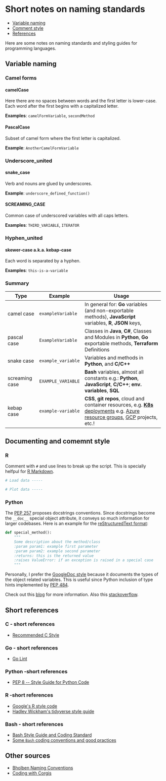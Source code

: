 # Short notes on naming standards

<!-- toc -->
- [Variable naming](#variable-naming)
- [Comment style](#comment-style)
- [References](#references)

<!-- tocstop -->

Here are some notes on naming standards and styling guides for programming languages.

## Variable naming

### Camel forms

#### camelCase  

Here there are no spaces between words and the first letter is lower-case.
Each word after the first begins with a capitalized letter.

**Examples**: `camelFormVariable`, `secondMethod`

#### PascalCase

Subset of camel form where the first letter is capitalized.

**Example**: `AnotherCamelFormVariable`

### Underscore_united

#### snake_case

Verb and nouns are glued by underscores.

**Example**: `underscore_defined_function()`

#### SCREAMING_CASE

Common case of underscored variables with all caps letters.

**Examples**: `THIRD_VARIABLE`, `ITERATOR` 

### Hyphen_united

#### skewer-case a.k.a. kebap-case

Each word is separated by a hyphen.

**Examples**: `this-is-a-variable`

### Summary

Type           | Example             | Usage                                                                                             |
---------------|---------------------|---------------------------------------------------------------------------------------------------|
camel case     | `exampleVariable`   | In general for: **Go** variables (and non-exportable methods), **JavaScript** variables, **R**, **JSON** keys,           |
pascal case    | `ExampleVariable`   | Classes in **Java**, **C#**, Classes and Modules in **Python**, **Go** exportable methods, **Terraform** Definitions        |
snake case     | `example_variable`  | Variables and methods in **Python**, and **C/C++**                                                        |
screaming case | `EXAMPLE_VARIABLE`  | **Bash** variables, almost all constants e.g.: **Python**, **JavaScript**, **C/C++**; **env. variables**, **SQL**                   |
kebap case     | `example-variable`  | **CSS**, **git repos**, cloud and container resources, e.g. [**K8s** deployments](https://medium.com/faun/kubernetes-pod-naming-convention-78272fcc53ed) e.g. [Azure resource groups](https://docs.microsoft.com/en-us/azure/cloud-adoption-framework/ready/azure-best-practices/resource-naming), [GCP](https://stepan.wtf/cloud-naming-convention/) projects, etc.!                                                           |

## Documenting and comemnt style

### R

Comment with `#` and use lines to break up the script. This is specially helfpul for [R Markdown](https://rmarkdown.rstudio.com/).

```R
# Load data -----

# Plot data -----
```

### Python

The [PEP 257](https://www.python.org/dev/peps/pep-0257/) proposes docstrings conventions. Since docstrings become the `__doc__` special object attribute, it conveys so much information for larger codebases. Here is an example for the [reStructuredText format](https://www.python.org/dev/peps/pep-0287/):

```python
def special_method():
    """
    Some description about the method/class
    :param param1: example first parameter
    :param param2: example second parameter
    :returns: this is the returned value
    :raises ValueError: if an exception is raised in a special case
    """
```

Personally, I prefer the [GoogleDoc style](https://sphinxcontrib-napoleon.readthedocs.io/en/latest/example_google.html) because it documents the types of the object related variables. This is useful since Python inclusion of type hints implemented by [PEP 484](https://www.python.org/dev/peps/pep-0484/).

Check out this [blog](http://daouzli.com/blog/docstring.html) for more information. Also this [stackoverflow](https://stackoverflow.com/a/24385103).

## Short references

### C - short references

- [Recommended C Style](https://www.doc.ic.ac.uk/lab/cplus/cstyle.html)

### Go - short references

- [Go Lint](https://github.com/golang/lint)

### Python -short references

- [PEP 8 -- Style Guide for Python Code](https://www.python.org/dev/peps/pep-0008/)

### R -short references

- [Google's R style code](https://google.github.io/styleguide/Rguide.html)
- [Hadley Wickham's tidyverse style guide](https://style.tidyverse.org/)

### Bash - short references

- [Bash Style Guide and Coding Standard](https://lug.fh-swf.de/vim/vim-bash/StyleGuideShell.en.pdf)
- [Some `Bash` coding conventions and good practices](https://github.com/icy/bash-coding-style)

## Other sources

- [Bholben Naming Conventions](https://github.com/bholben/Naming-Conventions)
- [Coding with Corgis](https://medium.com/codewithcorgis/naming-conventions-with-corgis-8a567549c4bc)
